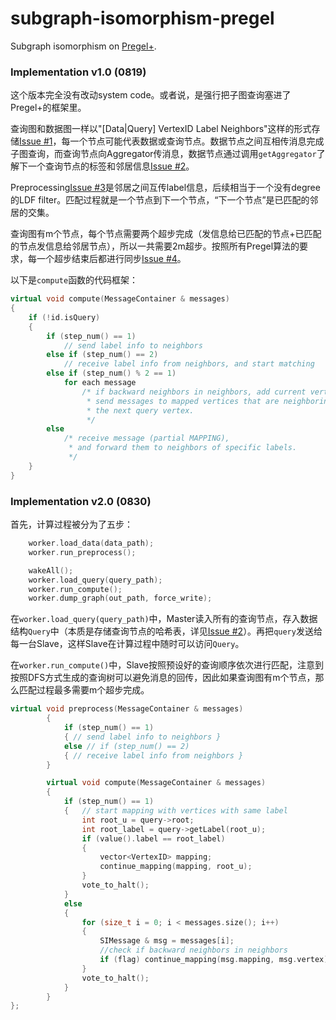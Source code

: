 # subgraph-isomorphism-pregel
Subgraph isomorphism on [Pregel+](http://www.cse.cuhk.edu.hk/pregelplus/index.html).

### Implementation v1.0 (0819) 

这个版本完全没有改动system code。或者说，是强行把子图查询塞进了Pregel+的框架里。

查询图和数据图一样以"[Data|Query] VertexID Label Neighbors"这样的形式存储[Issue #1](https://github.com/ninotreve/subgraph-isomorphism-pregel/issues/1)，每一个节点可能代表数据或查询节点。数据节点之间互相传消息完成子图查询，而查询节点向Aggregator传消息，数据节点通过调用`getAggregator`了解下一个查询节点的标签和邻居信息[Issue #2](https://github.com/ninotreve/subgraph-isomorphism-pregel/issues/2)。

Preprocessing[Issue #3](https://github.com/ninotreve/subgraph-isomorphism-pregel/issues/3)是邻居之间互传label信息，后续相当于一个没有degree的LDF filter。匹配过程就是一个节点到下一个节点，“下一个节点”是已匹配的邻居的交集。

查询图有m个节点，每个节点需要两个超步完成（发信息给已匹配的节点+已匹配的节点发信息给邻居节点），所以一共需要2m超步。按照所有Pregel算法的要求，每一个超步结束后都进行同步[Issue #4](https://github.com/ninotreve/subgraph-isomorphism-pregel/issues/4)。

以下是`compute`函数的代码框架：

```c++
virtual void compute(MessageContainer & messages)
{
    if (!id.isQuery)
    {
        if (step_num() == 1)
            // send label info to neighbors
        else if (step_num() == 2)
            // receive label info from neighbors, and start matching
        else if (step_num() % 2 == 1)
            for each message
                /* if backward neighbors in neighbors, add current vertex to mapping
                 * send messages to mapped vertices that are neighboring to
                 * the next query vertex. 
                 */
        else 
            /* receive message (partial MAPPING),
             * and forward them to neighbors of specific labels. 
             */       
    }
}
```

### Implementation v2.0 (0830) 

首先，计算过程被分为了五步：
```c++
	worker.load_data(data_path);
	worker.run_preprocess();

	wakeAll();
	worker.load_query(query_path);
	worker.run_compute();
	worker.dump_graph(out_path, force_write);
```

在`worker.load_query(query_path)`中，Master读入所有的查询节点，存入数据结构`Query`中（本质是存储查询节点的哈希表，详见[Issue #2](https://github.com/ninotreve/subgraph-isomorphism-pregel/issues/2)）。再把`query`发送给每一台Slave，这样Slave在计算过程中随时可以访问`Query`。

在`worker.run_compute()`中，Slave按照预设好的查询顺序依次进行匹配，注意到按照DFS方式生成的查询树可以避免消息的回传，因此如果查询图有m个节点，那么匹配过程最多需要m个超步完成。

```c++
virtual void preprocess(MessageContainer & messages)
		{
			if (step_num() == 1)
			{ // send label info to neighbors }
			else // if (step_num() == 2)
			{ // receive label info from neighbors }
		}
```

```c++
		virtual void compute(MessageContainer & messages)
		{
			if (step_num() == 1)
			{   // start mapping with vertices with same label
				int root_u = query->root;
				int root_label = query->getLabel(root_u);
				if (value().label == root_label)
				{
					vector<VertexID> mapping;
					continue_mapping(mapping, root_u);
				}
				vote_to_halt();
			}
			else
			{
				for (size_t i = 0; i < messages.size(); i++)
				{
					SIMessage & msg = messages[i];
					//check if backward neighbors in neighbors
					if (flag) continue_mapping(msg.mapping, msg.vertex);
				}
				vote_to_halt();
			}
		}
};
```


